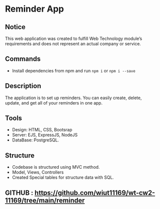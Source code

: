 # Reminder App

## Notice

This web application was created to fulfill Web Technology module’s requirements and does not represent an actual company or service.

## Commands

-  Install dependencies from npm and run `npm i` or `npm i --save`

## Description

The application is to set up reminders. You can easily create, delete, update, and get all of your reminders in one app.

## Tools

-  Design: HTML, CSS, Bootsrap
-  Server: EJS, ExpressJS, NodeJS
-  DataBase: PostgreSQL.

## Structure

-  Codebase is structured using MVC method.
-  Model, Views, Controllers
-  Created Special tables for structure data with SQL.


## GITHUB : https://github.com/wiut11169/wt-cw2-11169/tree/main/reminder
